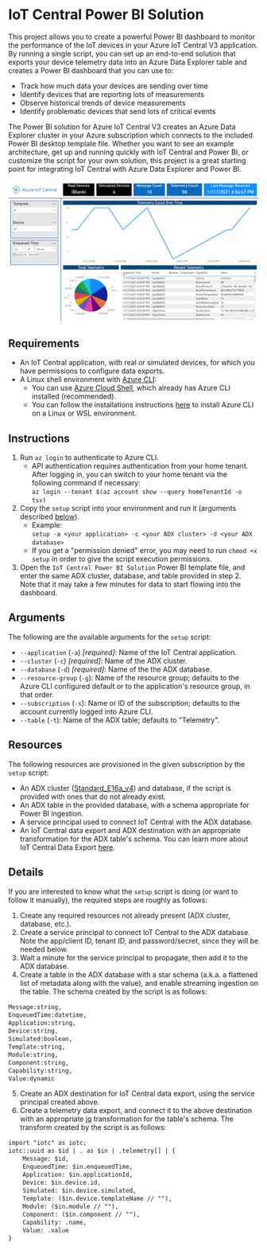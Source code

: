 # IoT Central Power BI Solution

This project allows you to create a powerful Power BI dashboard to monitor the
performance of the IoT devices in your Azure IoT Central V3 application. By
running a single script, you can set up an end-to-end solution that exports your
device telemetry data into an Azure Data Explorer table and creates a Power BI
dashboard that you can use to:

- Track how much data your devices are sending over time
- Identify devices that are reporting lots of measurements
- Observe historical trends of device measurements
- Identify problematic devices that send lots of critical events

The Power BI solution for Azure IoT Central V3 creates an Azure Data Explorer
cluster in your Azure subscription which connects to the included Power BI
desktop template file. Whether you want to see an example architecture, get up
and running quickly with IoT Central and Power BI, or customize the script for
your own solution, this project is a great starting point for integrating IoT
Central with Azure Data Explorer and Power BI.

![Power BI dashboard](preview.png)

## Requirements

- An IoT Central application, with real or simulated devices, for which you have
  permissions to configure data exports.
- A Linux shell environment with
  [Azure CLI](https://docs.microsoft.com/en-us/cli/azure):
  - You can use
    [Azure Cloud Shell](https://docs.microsoft.com/en-us/azure/cloud-shell/quickstart),
    which already has Azure CLI installed (recommended).
  - You can follow the installations instructions
    [here](https://docs.microsoft.com/en-us/cli/azure/install-azure-cli-linux)
    to install Azure CLI on a Linux or WSL environment.

## Instructions

1. Run `az login` to authenticate to Azure CLI.
   - API authentication requires authentication from your home tenant. After
     logging in, you can switch to your home tenant via the following command if
     necessary:\
     `az login --tenant $(az account show --query homeTenantId -o tsv)`
2. Copy the `setup` script into your environment and run it (arguments described
   [below](#arguments)).
   - Example:\
     `setup -a <your application> -c <your ADX cluster> -d <your ADX database>`
   - If you get a "permission denied" error, you may need to run
     `chmod +x setup` in order to give the script execution permissions.
3. Open the `IoT Central Power BI Solution` Power BI template file, and enter
   the same ADX cluster, database, and table provided in step 2. Note that it
   may take a few minutes for data to start flowing into the dashboard.

## Arguments

The following are the available arguments for the `setup` script:

- `--application` (`-a`) _[required]_: Name of the IoT Central application.
- `--cluster` (`-c`) _[required]_: Name of the ADX cluster.
- `--database` (`-d`) _[required]_: Name of the the ADX database.
- `--resource-group` (`-g`): Name of the resource group; defaults to the Azure
  CLI configured default or to the application's resource group, in that order.
- `--subscription` (`-s`): Name or ID of the subscription; defaults to the
  account currently logged into Azure CLI.
- `--table` (`-t`): Name of the ADX table; defaults to "Telemetry".

## Resources

The following resources are provisioned in the given subscription by the `setup`
script:

- An ADX cluster
  ([Standard_E16a_v4](https://docs.microsoft.com/en-us/azure/data-explorer/manage-cluster-choose-sku#compute-sku-options))
  and database, if the script is provided with ones that do not already exist.
- An ADX table in the provided database, with a schema appropriate for Power BI
  ingestion.
- A service principal used to connect IoT Central with the ADX database.
- An IoT Central data export and ADX destination with an appropriate
  transformation for the ADX table's schema. You can learn more about IoT
  Central Data Export
  [here](https://docs.microsoft.com/en-us/azure/iot-central/core/howto-export-data).

## Details

If you are interested to know what the `setup` script is doing (or want to
follow it manually), the required steps are roughly as follows:

1. Create any required resources not already present (ADX cluster, database,
   etc.).
2. Create a service principal to connect IoT Central to the ADX database. Note
   the app/client ID, tenant ID, and password/secret, since they will be needed
   below.
3. Wait a minute for the service principal to propagate, then add it to the ADX
   database.
4. Create a table in the ADX database with a star schema (a.k.a. a flattened
   list of metadata along with the value), and enable streaming ingestion on the
   table. The schema created by the script is as follows:

```
Message:string,
EnqueuedTime:datetime,
Application:string,
Device:string,
Simulated:boolean,
Template:string,
Module:string,
Component:string,
Capability:string,
Value:dynamic
```

5. Create an ADX destination for IoT Central data export, using the service
   principal created above.
6. Create a telemetry data export, and connect it to the above destination with
   an appropriate [jq](https://stedolan.github.io/jq) transformation for the
   table's schema. The transform created by the script is as follows:

```
import "iotc" as iotc;
iotc::uuid as $id | . as $in | .telemetry[] | {
    Message: $id,
    EnqueuedTime: $in.enqueuedTime,
    Application: $in.applicationId,
    Device: $in.device.id,
    Simulated: $in.device.simulated,
    Template: ($in.device.templateName // ""),
    Module: ($in.module // ""),
    Component: ($in.component // ""),
    Capability: .name,
    Value: .value
}
```
